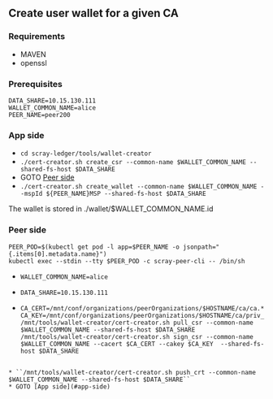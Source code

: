 ## Create user wallet for a given CA

### Requirements
  * MAVEN
  * openssl


### Prerequisites

``DATA_SHARE=10.15.130.111 ``  
``WALLET_COMMON_NAME=alice``  
``PEER_NAME=peer200``  

### App side

* ``cd scray-ledger/tools/wallet-creator``
* ``./cert-creator.sh create_csr --common-name $WALLET_COMMON_NAME --shared-fs-host $DATA_SHARE``
* GOTO [Peer side](#peer-side)
* ``./cert-creator.sh create_wallet --common-name $WALLET_COMMON_NAME --mspId ${PEER_NAME}MSP --shared-fs-host $DATA_SHARE``

The wallet is stored in ./wallet/$WALLET_COMMON_NAME.id

### Peer side
```
PEER_POD=$(kubectl get pod -l app=$PEER_NAME -o jsonpath="{.items[0].metadata.name}")
kubectl exec --stdin --tty $PEER_POD -c scray-peer-cli -- /bin/sh
```

* ```WALLET_COMMON_NAME=alice```
* ```DATA_SHARE=10.15.130.111```

* ```
  CA_CERT=/mnt/conf/organizations/peerOrganizations/$HOSTNAME/ca/ca.*.pem
  CA_KEY=/mnt/conf/organizations/peerOrganizations/$HOSTNAME/ca/priv_sk
  /mnt/tools/wallet-creator/cert-creator.sh pull_csr --common-name $WALLET_COMMON_NAME --shared-fs-host $DATA_SHARE
  /mnt/tools/wallet-creator/cert-creator.sh sign_csr --common-name $WALLET_COMMON_NAME --cacert $CA_CERT --cakey $CA_KEY  --shared-fs-host $DATA_SHARE
 ``` 

* ``/mnt/tools/wallet-creator/cert-creator.sh push_crt --common-name $WALLET_COMMON_NAME --shared-fs-host $DATA_SHARE``
* GOTO [App side](#app-side)
